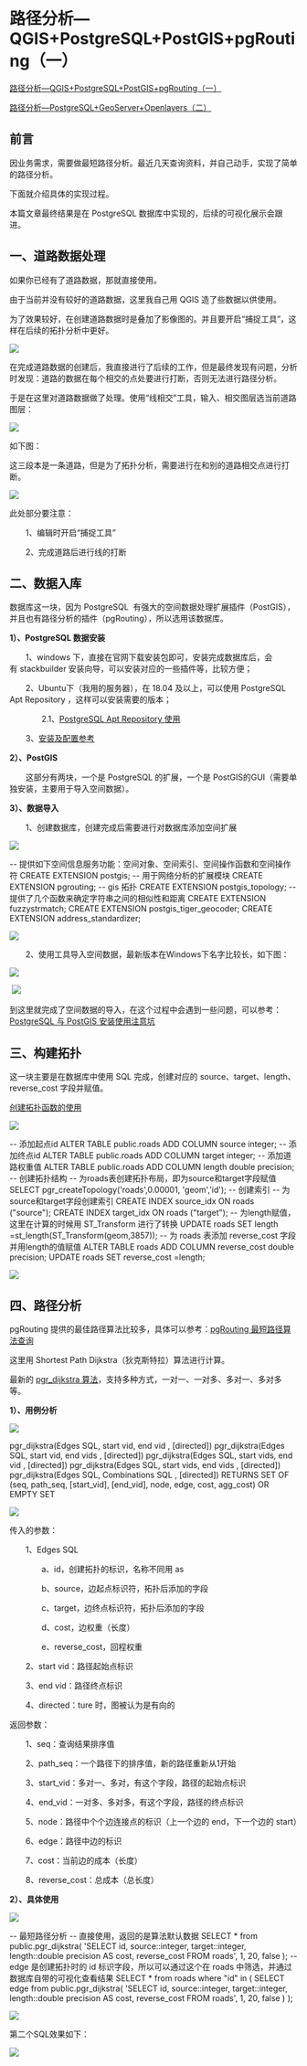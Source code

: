 # 路径分析—QGIS+PostgreSQL+PostGIS+pgRouting（一）
[路径分析—QGIS+PostgreSQL+PostGIS+pgRouting（一）](https://www.cnblogs.com/zhurong/p/16778528.html)

[路径分析—PostgreSQL+GeoServer+Openlayers（二）](https://www.cnblogs.com/zhurong/p/16787057.html)

前言
--

因业务需求，需要做最短路径分析。最近几天查询资料，并自己动手，实现了简单的路径分析。

下面就介绍具体的实现过程。

本篇文章最终结果是在 PostgreSQL 数据库中实现的，后续的可视化展示会跟进。

一、道路数据处理
--------

如果你已经有了道路数据，那就直接使用。

由于当前并没有较好的道路数据，这里我自己用 QGIS 造了些数据以供使用。

为了效果较好，在创建道路数据时是叠加了影像图的。并且要开启“捕捉工具”，这样在后续的拓扑分析中更好。

![](https://img2022.cnblogs.com/blog/592961/202210/592961-20221011085227723-1777405494.png)

在完成道路数据的创建后，我直接进行了后续的工作，但是最终发现有问题，分析时发现：道路的数据在每个相交的点处要进行打断，否则无法进行路径分析。

于是在这里对道路数据做了处理。使用“线相交”工具，输入、相交图层选当前道路图层：

![](https://img2022.cnblogs.com/blog/592961/202210/592961-20221011085959418-385084060.png)

如下图：

这三段本是一条道路，但是为了拓扑分析，需要进行在和别的道路相交点进行打断。

![](https://img2022.cnblogs.com/blog/592961/202210/592961-20221011085654682-319356737.gif)

此处部分要注意：

　　1、编辑时开启“捕捉工具”

　　2、完成道路后进行线的打断

二、数据入库
------

数据库这一块，因为 PostgreSQL  有强大的空间数据处理扩展插件（PostGIS），并且也有路径分析的插件（pgRouting），所以选用该数据库。

**1）、PostgreSQL 数据安装**

　　1、windows 下，直接在官网下载安装包即可，安装完成数据库后，会有 stackbuilder 安装向导，可以安装对应的一些插件等，比较方便；

　　2、Ubuntu下（我用的服务器），在 18.04 及以上，可以使用 PostgreSQL Apt Repository ，这样可以安装需要的版本；

　　　　2.1、[PostgreSQL Apt Repository 使用](https://www.postgresql.org/download/linux/ubuntu/)

　　3、[安装及配置参考](https://www.cnblogs.com/xu360/articles/14165839.html)

**2）、PostGIS**

　　这部分有两块，一个是 PostgreSQL 的扩展，一个是 PostGIS的GUI（需要单独安装，主要用于导入空间数据）。

**3）、数据导入**

　　1、创建数据库，创建完成后需要进行对数据库添加空间扩展

![](https://common.cnblogs.com/images/copycode.gif)

\-- 提供如下空间信息服务功能：空间对象、空间索引、空间操作函数和空间操作符
CREATE EXTENSION postgis; \-- 用于网络分析的扩展模块
CREATE EXTENSION pgrouting; \-- gis 拓扑
CREATE EXTENSION postgis\_topology; \-- 提供了几个函数来确定字符串之间的相似性和距离
CREATE EXTENSION fuzzystrmatch; CREATE EXTENSION postgis\_tiger\_geocoder; CREATE EXTENSION address\_standardizer;

![](https://common.cnblogs.com/images/copycode.gif)

　　2、使用工具导入空间数据，最新版本在Windows下名字比较长，如下图：

![](https://img2022.cnblogs.com/blog/592961/202210/592961-20221011091906560-1356778082.png)

 ![](https://img2022.cnblogs.com/blog/592961/202210/592961-20221011092155467-2104659780.png)

到这里就完成了空间数据的导入，在这个过程中会遇到一些问题，可以参考：[PostgreSQL 与 PostGIS 安装使用注意坑](https://www.freesion.com/article/78951312036/)

三、构建拓扑
------

这一块主要是在数据库中使用 SQL 完成，创建对应的 source、target、length、reverse\_cost 字段并赋值。

[创建拓扑函数的使用](https://docs.pgrouting.org/3.4/en/pgr_createTopology.html)

![](https://common.cnblogs.com/images/copycode.gif)

\-- 添加起点id
ALTER TABLE public.roads ADD COLUMN source integer; \-- 添加终点id
ALTER TABLE public.roads ADD COLUMN target integer; \-- 添加道路权重值
ALTER TABLE public.roads ADD COLUMN length double precision; \-- 创建拓扑结构 -- 为roads表创建拓扑布局，即为source和target字段赋值
SELECT pgr\_createTopology('roads',0.00001, 'geom','id'); \-- 创建索引 -- 为source和target字段创建索引
CREATE INDEX source\_idx ON roads ("source"); CREATE INDEX target\_idx ON roads ("target"); \-- 为length赋值，这里在计算的时候用 ST\_Transform 进行了转换
UPDATE roads SET length \=st\_length(ST\_Transform(geom,3857)); \-- 为 roads 表添加 reverse\_cost 字段并用length的值赋值
ALTER TABLE roads ADD COLUMN reverse\_cost double precision; UPDATE roads SET reverse\_cost \=length;

![](https://common.cnblogs.com/images/copycode.gif)

四、路径分析
------

pgRouting 提供的最佳路径算法比较多，具体可以参考：[pgRouting 最短路径算法查询](https://docs.pgrouting.org/3.4/en/search.html?q=shortest+path&check_keywords=yes&area=default)

这里用 Shortest Path Dijkstra（狄克斯特拉）算法进行计算。

最新的 [pgr\_dijkstra 算法](https://docs.pgrouting.org/3.4/en/pgr_dijkstra.html)，支持多种方式，一对一、一对多、多对一、多对多等。

**1）、用例分析**

![](https://common.cnblogs.com/images/copycode.gif)

pgr\_dijkstra(Edges SQL, start vid, end vid , \[directed\])
pgr\_dijkstra(Edges SQL, start vid, end vids , \[directed\])
pgr\_dijkstra(Edges SQL, start vids, end vid , \[directed\])
pgr\_dijkstra(Edges SQL, start vids, end vids , \[directed\])
pgr\_dijkstra(Edges SQL, Combinations SQL , \[directed\]) RETURNS SET OF (seq, path\_seq, \[start\_vid\], \[end\_vid\], node, edge, cost, agg\_cost) OR EMPTY SET

![](https://common.cnblogs.com/images/copycode.gif)

传入的参数：

　　1、Edges SQL

　　　　a、id，创建拓扑的标识，名称不同用 as

　　　　b、source，边起点标识符，拓扑后添加的字段

　　　　c、target，边终点标识符，拓扑后添加的字段

　　　　d、cost，边权重（长度）

　　　　e、reverse\_cost，回程权重

　　2、start vid：路径起始点标识

　　3、end vid：路径终点标识

　　4、directed：ture 时，图被认为是有向的

返回参数：

　　1、seq：查询结果排序值

　　2、path\_seq：一个路径下的排序值，新的路径重新从1开始

　　3、start\_vid：多对一、多对，有这个字段，路径的起始点标识

　　4、end\_vid：一对多、多对多，有这个字段，路径的终点标识

　　5、node：路径中个个边连接点的标识（上一个边的 end，下一个边的 start）

　　6、edge：路径中边的标识

　　7、cost：当前边的成本（长度）

　　8、reverse\_cost：总成本（总长度）

**2）、具体使用**

![](https://common.cnblogs.com/images/copycode.gif)

\-- 最短路径分析 -- 直接使用，返回的是算法默认数据
SELECT \* from  public.pgr\_dijkstra( 'SELECT
    id,
    source::integer,
    target::integer,
    length::double precision AS cost,
    reverse\_cost
    FROM roads', 1, 20, 
    false
); \-- edge 是创建拓扑时的 id 标识字段，所以可以通过这个在 roads 中筛选，并通过数据库自带的可视化查看结果
SELECT \* from roads where "id" in ( SELECT edge from  public.pgr\_dijkstra( 'SELECT
        id,
        source::integer,
        target::integer,
        length::double precision AS cost,
        reverse\_cost
        FROM roads', 1, 20, 
        false
    )
);

![](https://common.cnblogs.com/images/copycode.gif)

第二个SQL效果如下：

![](https://img2022.cnblogs.com/blog/592961/202210/592961-20221011101918911-859844883.png)